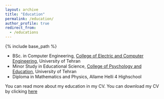 ```yaml
---
layout: archive
title: "Education"
permalink: /education/
author_profile: true
redirect_from:
  - /educations
---
```


{% include base_path %}

* BSc. in Computer Engineering, [College of Electric and Computer Engineering](https://ece.ut.ac.ir/en/ece), University of Tehran 
* Minor Study in Educational Science, [College of Psychology and Education](https://psyedu.ut.ac.ir/en), University of Tehran
* Diploma in Mathematics and Physics, Allame Helli 4 Highschool

You can read more about my education in my CV. You can download my CV by clicking [here](/files/cv.pdf)